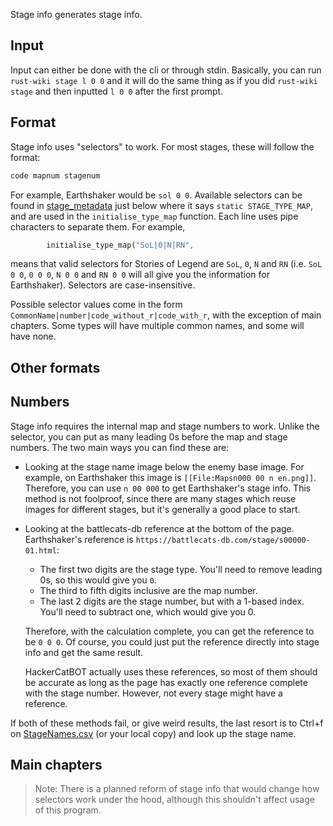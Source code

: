 Stage info generates stage info.

## Input
Input can either be done with the cli or through stdin. Basically, you can run `rust-wiki stage l 0 0` and it will do the same thing as if you did `rust-wiki stage` and then inputted `l 0 0` after the first prompt.

## Format
Stage info uses "selectors" to work. For most stages, these will follow the format:
```bash
code mapnum stagenum
```

For example, Earthshaker would be `sol 0 0`. Available selectors can be found in [stage_metadata](../src/data/stage/raw/stage_metadata.rs#165) just below where it says `static STAGE_TYPE_MAP`, and are used in the `initialise_type_map` function. Each line uses pipe characters to separate them. For example,
```rust
        initialise_type_map("SoL|0|N|RN",                               T::SoL),
```
means that valid selectors for Stories of Legend are `SoL`, `0`, `N` and `RN` (i.e. `SoL 0 0`, `0 0 0`, `N 0 0` and `RN 0 0` will all give you the information for Earthshaker). Selectors are case-insensitive.
<!-- Note: need to update line number whenever stuff changes -->

Possible selector values come in the form `CommonName|number|code_without_r|code_with_r`, with the exception of main chapters. Some types will have multiple common names, and some will have none.

## Other formats

## Numbers
Stage info requires the internal map and stage numbers to work. Unlike the selector, you can put as many leading 0s before the map and stage numbers. The two main ways you can find these are:

- Looking at the stage name image below the enemy base image. For example, on Earthshaker this image is `[[File:Mapsn000 00 n en.png]]`. Therefore, you can use `n 00 000` to get Earthshaker's stage info. This method is not foolproof, since there are many stages which reuse images for different stages, but it's generally a good place to start.
- Looking at the battlecats-db reference at the bottom of the page. Earthshaker's reference is `https://battlecats-db.com/stage/s00000-01.html`:
  - The first two digits are the stage type. You'll need to remove leading 0s, so this would give you `0`.
  - The third to fifth digits inclusive are the map number.
  - The last 2 digits are the stage number, but with a 1-based index. You'll need to subtract one, which would give you 0.

  Therefore, with the calculation complete, you can get the reference to be `0 0 0`. Of course, you could just put the reference directly into stage info and get the same result.

  HackerCatBOT actually uses these references, so most of them should be accurate as long as the page has exactly one reference complete with the stage number. However, not every stage might have a reference.

If both of these methods fail, or give weird results, the last resort is to Ctrl+f on [StageNames.csv](https://battlecats.miraheze.org/wiki/User:TheWWRNerdGuy/data/StageNames.csv) (or your local copy) and look up the stage name.

## Main chapters
> Note: There is a planned reform of stage info that would change how selectors work under the hood, although this shouldn't affect usage of this program.
